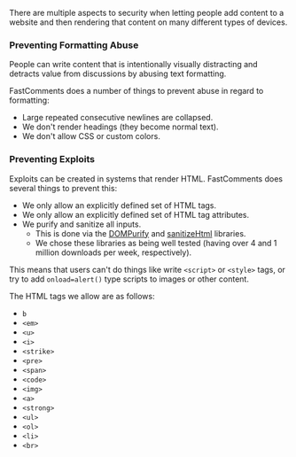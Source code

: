 There are multiple aspects to security when letting people add content to a website
and then rendering that content on many different types of devices.

### Preventing Formatting Abuse

People can write content that is intentionally visually distracting
and detracts value from discussions by abusing text formatting.

FastComments does a number of things to prevent abuse in regard to formatting:

- Large repeated consecutive newlines are collapsed.
- We don't render headings (they become normal text).
- We don't allow CSS or custom colors.

### Preventing Exploits

Exploits can be created in systems that render HTML. FastComments does several things to prevent this:

- We only allow an explicitly defined set of HTML tags.
- We only allow an explicitly defined set of HTML tag attributes.
- We purify and sanitize all inputs.
  - This is done via the [DOMPurify](https://www.npmjs.com/package/dompurify) and [sanitizeHtml](https://www.npmjs.com/package/sanitize-html) libraries.
  - We chose these libraries as being well tested (having over 4 and 1 million downloads per week, respectively).

This means that users can't do things like write `<script>` or `<style>` tags, or try to add `onload=alert()` type scripts to images or other content.

The HTML tags we allow are as follows:

- `b`
- `<em>`
- `<u>`
- `<i>`
- `<strike>`
- `<pre>`
- `<span>`
- `<code>`
- `<img>`
- `<a>`
- `<strong>`
- `<ul>`
- `<ol>`
- `<li>`
- `<br>`
